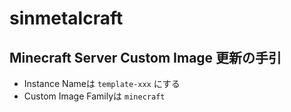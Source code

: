 # sinmetalcraft

## Minecraft Server Custom Image 更新の手引

* Instance Nameは `template-xxx` にする
* Custom Image Familyは `minecraft`